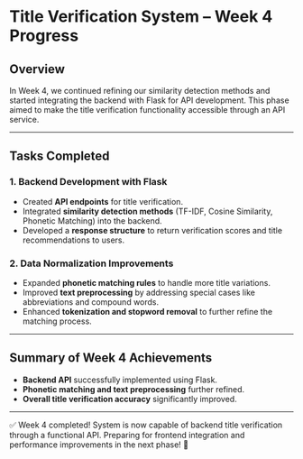 # Title Verification System – Week 4 Progress

## Overview

In Week 4, we continued refining our similarity detection methods and started integrating the backend with Flask for API development. This phase aimed to make the title verification functionality accessible through an API service.

---

## Tasks Completed

### 1. Backend Development with Flask
- Created **API endpoints** for title verification.
- Integrated **similarity detection methods** (TF-IDF, Cosine Similarity, Phonetic Matching) into the backend.
- Developed a **response structure** to return verification scores and title recommendations to users.

### 2. Data Normalization Improvements
- Expanded **phonetic matching rules** to handle more title variations.
- Improved **text preprocessing** by addressing special cases like abbreviations and compound words.
- Enhanced **tokenization and stopword removal** to further refine the matching process.

---

## Summary of Week 4 Achievements
- **Backend API** successfully implemented using Flask.
- **Phonetic matching and text preprocessing** further refined.
- **Overall title verification accuracy** significantly improved.

---

✅ Week 4 completed! System is now capable of backend title verification through a functional API. Preparing for frontend integration and performance improvements in the next phase! 🚀
